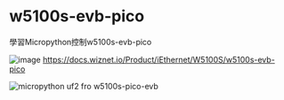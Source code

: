 # w5100s-evb-pico
學習Micropython控制w5100s-evb-pico

![image](https://github.com/jinyistudio534/w5100s-evb-pico/assets/121013147/17dd0a67-3888-4f93-abf8-eaa2f7b01a57)
https://docs.wiznet.io/Product/iEthernet/W5100S/w5100s-evb-pico

![micropython uf2 fro w5100s-pico-evb](https://micropython.org/download/W5100S_EVB_PICO/)
